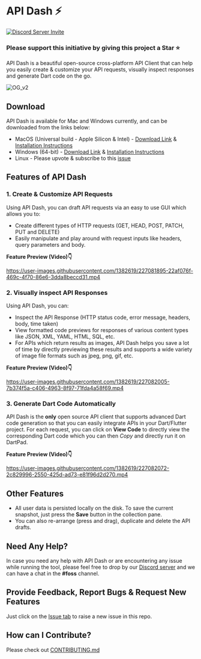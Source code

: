# API Dash ⚡️

[![Discord Server Invite](https://img.shields.io/badge/DISCORD-JOIN%20SERVER-5663F7?style=for-the-badge&logo=discord&logoColor=white)](https://bit.ly/heyfoss)

### Please support this initiative by giving this project a Star ⭐️

API Dash is a beautiful open-source cross-platform API Client that can help you easily create & customize your API requests, visually inspect responses and generate Dart code on the go.

![OG_v2](https://user-images.githubusercontent.com/1382619/226843161-a70bd080-8565-4513-a8f2-21927ecd50bf.png)

## Download
API Dash is available for Mac and Windows currently, and can be downloaded from the links below:
- MacOS (Universal build - Apple Silicon & Intel) - [Download Link](https://bit.ly/3nnS6VE) & [Installation Instructions](https://github.com/foss42/api-dash/blob/main/INSTALLATION.md#macos)
- Windows (64-bit) - [Download Link](https://bit.ly/3FTXHt8) & [Installation Instructions](https://github.com/foss42/api-dash/blob/main/INSTALLATION.md#windows)
- Linux - Please upvote & subscribe to this [issue](https://github.com/foss42/api-dash/issues/1)

## Features of API Dash

### 1. Create & Customize API Requests
Using API Dash, you can draft API requests via an easy to use GUI which allows you to:
- Create different types of HTTP requests (GET, HEAD, POST, PATCH, PUT and DELETE)
- Easily manipulate and play around with request inputs like headers, query parameters and body.

**Feature Preview (Video)👇**

https://user-images.githubusercontent.com/1382619/227081895-22af076f-469c-4f70-86e6-3dda8beccd31.mp4

### 2. Visually inspect API Responses
Using API Dash, you can:
- Inspect the API Response (HTTP status code, error message, headers, body, time taken)
- View formatted code previews for responses of various content types like JSON, XML, YAML, HTML, SQL, etc.
- For APIs which return results as images, API Dash helps you save a lot of time by directly previewing these results and supports a wide variety of image file formats such as jpeg, png, gif, etc. 

**Feature Preview (Video)👇**

https://user-images.githubusercontent.com/1382619/227082005-7b374f5a-c406-4963-8f97-71fda4a58f69.mp4

### 3. Generate Dart Code Automatically
API Dash is the **only** open source API client that supports advanced Dart code generation so that you can easily integrate APIs in your Dart/Flutter project.
For each request, you can click on **View Code** to directly view the corresponding Dart code which you can then *Copy* and directly run it on DartPad.

**Feature Preview (Video)👇**

https://user-images.githubusercontent.com/1382619/227082072-2c829996-2550-425d-ad73-e81f96d2d270.mp4

## Other Features

- All user data is persisted locally on the disk. To save the current snapshot, just press the **Save** button in the collection pane. 
- You can also re-arrange (press and drag), duplicate and delete the API drafts.

## Need Any Help?

In case you need any help with API Dash or are encountering any issue while running the tool, please feel free to drop by our [Discord server](https://bit.ly/heyfoss) and we can have a chat in the **#foss** channel.

## Provide Feedback, Report Bugs & Request New Features

Just click on the [Issue tab](https://github.com/foss42/api-dash/issues) to raise a new issue in this repo.

## How can I Contribute?

Please check out [CONTRIBUTING.md](CONTRIBUTING.md)
